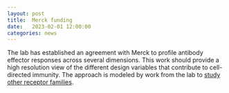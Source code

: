 ```yaml
---
layout: post
title:  Merck funding
date:   2023-02-01 12:00:00
categories: news
---
```

The lab has established an agreement with Merck to profile antibody effector responses across several dimensions. This work should provide a high resolution view of the different design variables that contribute to cell-directed immunity. The approach is modeled by work from the lab to [study other receptor families](https://www.biorxiv.org/content/10.1101/2021.07.03.451002v2).